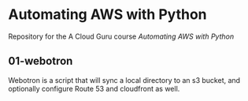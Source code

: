 # Automating AWS with Python

 Repository for the A Cloud Guru course *Automating AWS with Python*
 
 ## 01-webotron
 
 Webotron is a script that will sync a local directory to an s3 bucket, and optionally configure Route 53 and cloudfront as well.
